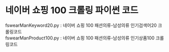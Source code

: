 # 네이버 쇼핑 100 크롤링 파이썬 코드 
fswearManKeyword20.py : 네이버 쇼핑 100 패션의류-남성의류 인기검색어20 크롤링코드  
fswearManProduct100.py : 네이버 쇼핑 100 패션의류-남성의류 인기상품100 크롤링코드 